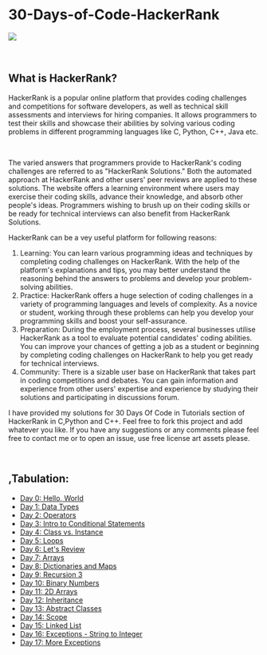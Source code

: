 # 30-Days-of-Code-HackerRank
<img src="https://camo.githubusercontent.com/49e713e1463692beaff7b552eb60511454485659f6131286eeab9db84e91840a/68747470733a2f2f69302e77702e636f6d2f6772616473696e67616d65732e636f6d2f77702d636f6e74656e742f75706c6f6164732f323031362f30352f3835363737315f3636383232343035333139373834315f313934333639393030395f6f2e706e67"><br><br><br>
<h2><b>What is HackerRank?</b></h2>
<p>HackerRank is a popular online platform that provides coding challenges and competitions for software developers, as well as technical skill assessments and interviews for hiring companies. It allows programmers to test their skills and showcase their abilities by solving various coding problems in different programming languages like C, Python, C++, Java etc.</p><br>
<p>The varied answers that programmers provide to HackerRank's coding challenges are referred to as "HackerRank Solutions." Both the automated approach at HackerRank and other users' peer reviews are applied to these solutions. The website offers a learning environment where users may exercise their coding skills, advance their knowledge, and absorb other people's ideas. Programmers wishing to brush up on their coding skills or be ready for technical interviews can also benefit from HackerRank Solutions.</p>
<p>HackerRank can be a vey useful platform for following reasons:
<ol type="1">
<li>Learning: You can learn various programming ideas and techniques by completing coding challenges on HackerRank. With the help of the platform's explanations and tips, you may better understand the reasoning behind the answers to problems and develop your problem-solving abilities.</li> 
<li>Practice: HackerRank offers a huge selection of coding challenges in a variety of programming languages and levels of complexity. As a novice or student, working through these problems can help you develop your programming skills and boost your self-assurance.</li>
<li>Preparation: During the employment process, several businesses utilise HackerRank as a tool to evaluate potential candidates' coding abilities. You can improve your chances of getting a job as a student or beginning by completing coding challenges on HackerRank to help you get ready for technical interviews.
</li>
<li>Community: There is a sizable user base on HackerRank that takes part in coding competitions and debates. You can gain information and experience from other users' expertise and experience by studying their solutions and participating in discussions forum.</li>
</ol>
</p>
<p>I have provided my solutions for 30 Days Of Code in Tutorials section of HackerRank in C,Python and C++. Feel free to fork this project and add whatever you like. If you have any suggestions or any comments please feel free to contact me or to open an issue, use free license art assets please.</p><br>
<h2>,<b>Tabulation:</b></h2>
<ul type="disc">
<li><a href="https://www.hackerrank.com/challenges/30-hello-world/problem?isFullScreen=true">Day 0: Hello, World</li>
<li><a href="https://www.hackerrank.com/challenges/30-data-types/problem?isFullScreen=true">Day 1: Data Types</li>
<li><a href="https://www.hackerrank.com/challenges/30-operators/problem?isFullScreen=true">Day 2: Operators</li>
<li><a href="https://www.hackerrank.com/challenges/30-conditional-statements/problem?isFullScreen=true">Day 3: Intro to Conditional Statements</li>
<li><a href="https://www.hackerrank.com/challenges/30-class-vs-instance/problem?isFullScreen=true">Day 4: Class vs. Instance</li>
<li><a href="https://www.hackerrank.com/challenges/30-loops/problem?isFullScreen=true">Day 5: Loops</li>
<li><a href="https://www.hackerrank.com/challenges/30-review-loop/problem?isFullScreen=true">Day 6: Let's Review</li>
<li><a href="https://www.hackerrank.com/challenges/30-arrays/problem?isFullScreen=trueDay">Day 7: Arrays</li>
<li><a href="https://www.hackerrank.com/challenges/30-dictionaries-and-maps/problem?isFullScreen=true">Day 8: Dictionaries and Maps</li>
<li><a href="https://hackerrank.com/challenges/30-recursion/problem?isFullScreen=true">Day 9: Recursion 3</li>
<li><a href="https://www.hackerrank.com/challenges/30-binary-numbers/problem?isFullScreen=true">Day 10: Binary Numbers</li>
<li><a href="https://www.hackerrank.com/challenges/30-2d-arrays/problem?isFullScreen=true">Day 11: 2D Arrays</li>
<li><a href="https://www.hackerrank.com/challenges/30-inheritance/problem?isFullScreen=true">Day 12: Inheritance</li>
<li><a href="https://www.hackerrank.com/challenges/30-abstract-classes/problem?isFullScreen=true">Day 13: Abstract Classes</li>
<li><a href="https://www.hackerrank.com/challenges/30-scope/problem?isFullScreen=true">Day 14: Scope</li>
<li><a href="https://www.hackerrank.com/challenges/30-linked-list/problem?isFullScreen=true">Day 15: Linked List</li>
<li><a href="https://www.hackerrank.com/challenges/30-exceptions-string-to-integer/problem?isFullScreen=true">Day 16: Exceptions - String to Integer</li>
<li><a href="https://www.hackerrank.com/challenges/30-more-exceptions/problem?isFullScreen=true">Day 17: More Exceptions</li>
</ul>